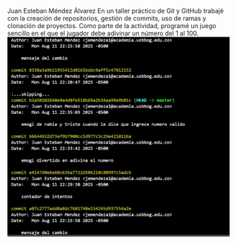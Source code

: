 Juan Esteban Méndez Álvarez
En un taller práctico de Git y GitHub trabajé con la creación de repositorios, gestión de commits, uso de ramas y clonación de proyectos. Como parte de la actividad, programé un juego sencillo en el que el jugador debe adivinar un número del 1 al 100.
![Historial de commits](basesddatos.JPG)

